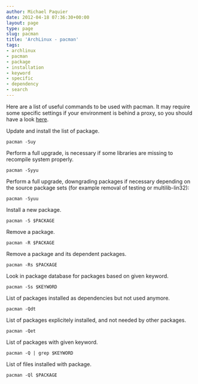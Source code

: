 ```yaml
---
author: Michael Paquier
date: 2012-04-18 07:36:30+00:00
layout: page
type: page
slug: pacman
title: 'ArchLinux - pacman'
tags:
- archlinux
- pacman
- package
- installation
- keyword
- specific
- dependency
- search
---
```

Here are a list of useful commands to be used with pacman. It may require
some specific settings if your environment is behind a proxy, so you
should have a look [here](/manuals/archlinux/proxy-settings/).

Update and install the list of package.

    pacman -Suy

Perform a full upgrade, is necessary if some libraries are missing to
recompile system properly.

    pacman -Syyu

Perform a full upgrade, downgrading packages if necessary depending on the
source package sets (for example removal of testing or multilib-lin32):

    pacman -Syuu

Install a new package.

    pacman -S $PACKAGE

Remove a package.

    pacman -R $PACKAGE

Remove a package and its dependent packages.

    pacman -Rs $PACKAGE

Look in package database for packages based on given keyword.

    pacman -Ss $KEYWORD

List of packages installed as dependencies but not used anymore.

    pacman -Qdt

List of packages explicitely installed, and not needed by other packages.

    pacman -Qet

List of packages with given keyword.

    pacman -Q | grep $KEYWORD

List of files installed with package.

    pacman -Ql $PACKAGE
